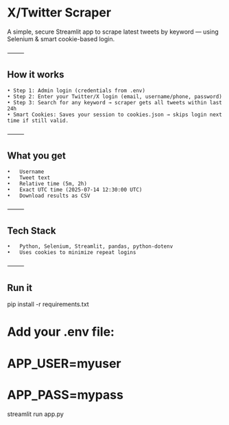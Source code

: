 
# X/Twitter Scraper

A simple, secure Streamlit app to scrape latest tweets by keyword — using Selenium & smart cookie-based login.

⸻

## How it works
	• Step 1: Admin login (credentials from .env)
	• Step 2: Enter your Twitter/X login (email, username/phone, password)
	• Step 3: Search for any keyword → scraper gets all tweets within last 24h
	• Smart Cookies: Saves your session to cookies.json → skips login next time if still valid.

⸻

## What you get
	•	Username
	•	Tweet text
	•	Relative time (5m, 2h)
	•	Exact UTC time (2025-07-14 12:30:00 UTC)
	•	Download results as CSV

⸻

## Tech Stack
	•	Python, Selenium, Streamlit, pandas, python-dotenv
	•	Uses cookies to minimize repeat logins

⸻

## Run it

pip install -r requirements.txt

# Add your .env file:
# APP_USER=myuser
# APP_PASS=mypass

streamlit run app.py

